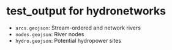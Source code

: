 # test_output for hydronetworks

- `arcs.geojson`: Stream-ordered and network rivers
- `nodes.geojson`: River nodes
- `hydro.geojson`: Potential hydropower sites
